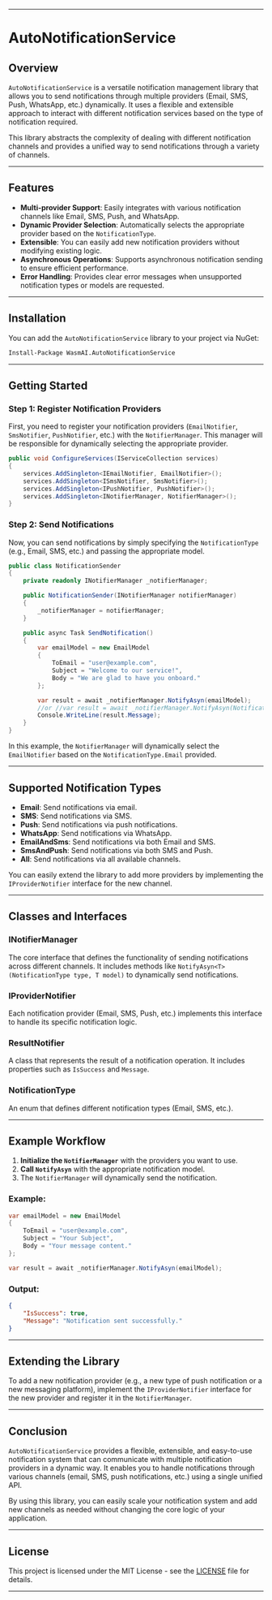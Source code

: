 ﻿
---

# **AutoNotificationService**

## Overview
`AutoNotificationService` is a versatile notification management library that allows you to send notifications through multiple providers (Email, SMS, Push, WhatsApp, etc.) dynamically. It uses a flexible and extensible approach to interact with different notification services based on the type of notification required.

This library abstracts the complexity of dealing with different notification channels and provides a unified way to send notifications through a variety of channels.

---

## Features
- **Multi-provider Support**: Easily integrates with various notification channels like Email, SMS, Push, and WhatsApp.
- **Dynamic Provider Selection**: Automatically selects the appropriate provider based on the `NotificationType`.
- **Extensible**: You can easily add new notification providers without modifying existing logic.
- **Asynchronous Operations**: Supports asynchronous notification sending to ensure efficient performance.
- **Error Handling**: Provides clear error messages when unsupported notification types or models are requested.

---

## Installation

You can add the `AutoNotificationService` library to your project via NuGet:

```bash
Install-Package WasmAI.AutoNotificationService
```

---

## Getting Started

### Step 1: Register Notification Providers
First, you need to register your notification providers (`EmailNotifier`, `SmsNotifier`, `PushNotifier`, etc.) with the `NotifierManager`. This manager will be responsible for dynamically selecting the appropriate provider.

```csharp
public void ConfigureServices(IServiceCollection services)
{
    services.AddSingleton<IEmailNotifier, EmailNotifier>();
    services.AddSingleton<ISmsNotifier, SmsNotifier>();
    services.AddSingleton<IPushNotifier, PushNotifier>();
    services.AddSingleton<INotifierManager, NotifierManager>();
}
```

### Step 2: Send Notifications

Now, you can send notifications by simply specifying the `NotificationType` (e.g., Email, SMS, etc.) and passing the appropriate model.

```csharp
public class NotificationSender
{
    private readonly INotifierManager _notifierManager;

    public NotificationSender(INotifierManager notifierManager)
    {
        _notifierManager = notifierManager;
    }

    public async Task SendNotification()
    {
        var emailModel = new EmailModel
        {
            ToEmail = "user@example.com",
            Subject = "Welcome to our service!",
            Body = "We are glad to have you onboard."
        };

        var result = await _notifierManager.NotifyAsyn(emailModel);
        //or //var result = await _notifierManager.NotifyAsyn(NotificationType.Email, emailModel);
        Console.WriteLine(result.Message);
    }
}
```

In this example, the `NotifierManager` will dynamically select the `EmailNotifier` based on the `NotificationType.Email` provided.

---

## Supported Notification Types

- **Email**: Send notifications via email.
- **SMS**: Send notifications via SMS.
- **Push**: Send notifications via push notifications.
- **WhatsApp**: Send notifications via WhatsApp.
- **EmailAndSms**: Send notifications via both Email and SMS.
- **SmsAndPush**: Send notifications via both SMS and Push.
- **All**: Send notifications via all available channels.

You can easily extend the library to add more providers by implementing the `IProviderNotifier` interface for the new channel.

---

## Classes and Interfaces

### **INotifierManager**
The core interface that defines the functionality of sending notifications across different channels. It includes methods like `NotifyAsyn<T>(NotificationType type, T model)` to dynamically send notifications.

### **IProviderNotifier**
Each notification provider (Email, SMS, Push, etc.) implements this interface to handle its specific notification logic.

### **ResultNotifier**
A class that represents the result of a notification operation. It includes properties such as `IsSuccess` and `Message`.

### **NotificationType**
An enum that defines different notification types (Email, SMS, etc.).

---

## Example Workflow

1. **Initialize the `NotifierManager`** with the providers you want to use.
2. **Call `NotifyAsyn`** with the appropriate notification model.
3. The `NotifierManager` will dynamically  send the notification.

### Example:

```csharp
var emailModel = new EmailModel
{
    ToEmail = "user@example.com",
    Subject = "Your Subject",
    Body = "Your message content."
};

var result = await _notifierManager.NotifyAsyn(emailModel);
```

### Output:

```json
{
    "IsSuccess": true,
    "Message": "Notification sent successfully."
}
```

---

## Extending the Library

To add a new notification provider (e.g., a new type of push notification or a new messaging platform), implement the `IProviderNotifier` interface for the new provider and register it in the `NotifierManager`.

---

## Conclusion

`AutoNotificationService` provides a flexible, extensible, and easy-to-use notification system that can communicate with multiple notification providers in a dynamic way. It enables you to handle notifications through various channels (email, SMS, push notifications, etc.) using a single unified API.

By using this library, you can easily scale your notification system and add new channels as needed without changing the core logic of your application.

---

## License

This project is licensed under the MIT License - see the [LICENSE](LICENSE) file for details.

---

